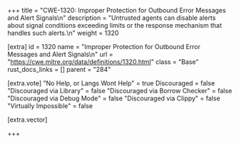 +++
title = "CWE-1320: Improper Protection for Outbound Error Messages and Alert Signals\n"
description = "Untrusted agents can disable alerts about signal conditions exceeding limits or the response mechanism that handles such alerts.\n"
weight = 1320

[extra]
id = 1320
name = "Improper Protection for Outbound Error Messages and Alert Signals\n"
url = "https://cwe.mitre.org/data/definitions/1320.html"
class = "Base"
rust_docs_links = []
parent = "284"

[extra.vote]
"No Help, or Langs Wont Help" = true
Discouraged = false
"Discouraged via Library" = false
"Discouraged via Borrow Checker" = false
"Discouraged via Debug Mode" = false
"Discouraged via Clippy" = false
"Virtually Impossible" = false

[extra.vector]

+++